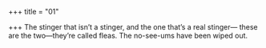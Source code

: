 +++
title = "01"

+++
The stinger that isn’t a stinger, and the one that’s a real stinger—
these are the two—they’re called fleas. The no-see-ums have been
wiped out.